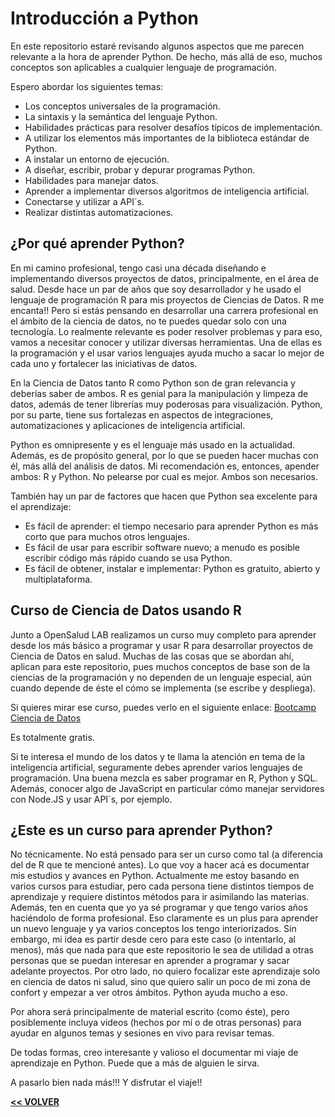 # Introducción a Python

En este repositorio estaré revisando algunos aspectos que me parecen relevante a la hora de aprender Python. De hecho, más allá de eso, muchos conceptos son aplicables a cualquier lenguaje de programación.

Espero abordar los siguientes temas:

- Los conceptos universales de la programación.
- La sintaxis y la semántica del lenguaje Python.
- Habilidades prácticas para resolver desafíos típicos de implementación.
- A utilizar los elementos más importantes de la biblioteca estándar de Python.
- A instalar un entorno de ejecución.
- A diseñar, escribir, probar y depurar programas Python.
- Habilidades para manejar datos.
- Aprender a implementar diversos algoritmos de inteligencia artificial.
- Conectarse y utilizar a API´s.
- Realizar distintas automatizaciones. 


## ¿Por qué aprender Python?

En mi camino profesional, tengo casi una década diseñando e implementando diversos proyectos de datos, principalmente, en el área de salud. Desde hace un par de años que soy desarrollador y he usado el lenguaje de programación R para mis proyectos de Ciencias de Datos. R me encanta!! Pero si estás pensando en desarrollar una carrera profesional en el ámbito de la ciencia de datos, no te puedes quedar solo con una tecnología. Lo realmente relevante es poder resolver problemas y para eso, vamos a necesitar conocer y utilizar diversas herramientas. Una de ellas es la programación y el usar varios lenguajes ayuda mucho a sacar lo mejor de cada uno y fortalecer las iniciativas de datos.

En la Ciencia de Datos tanto R como Python son de gran relevancia y deberías saber de ambos. R es genial para la manipulación y limpeza de datos, además de tener librerías muy poderosas para visualización. Python, por su parte, tiene sus fortalezas en aspectos de integraciones, automatizaciones y aplicaciones de inteligencia artificial.

Python es omnipresente y es el lenguaje más usado en la actualidad. Además, es de propósito general, por lo que se pueden hacer muchas con él, más allá del análisis de datos. Mi recomendación es, entonces, apender ambos: R y Python. No pelearse por cual es mejor. Ambos son necesarios. 

También hay un par de factores que hacen que Python sea excelente para el aprendizaje:

- Es fácil de aprender: el tiempo necesario para aprender Python es más corto que para muchos otros lenguajes.
- Es fácil de usar para escribir software nuevo; a menudo es posible escribir código más rápido cuando se usa Python.
- Es fácil de obtener, instalar e implementar: Python es gratuito, abierto y multiplataforma.


## Curso de Ciencia de Datos usando R

Junto a OpenSalud LAB realizamos un curso muy completo para aprender desde los más básico a programar y usar R para desarrollar proyectos de Ciencia de Datos en salud. Muchas de las cosas que se abordan ahí, aplican para este repositorio, pues muchos conceptos de base son de la ciencias de la programación y no dependen de un lenguaje especial, aún cuando depende de éste el cómo se implementa (se escribe y despliega).

Si quieres mirar ese curso, puedes verlo en el siguiente enlace: [Bootcamp Ciencia de Datos](https://github.com/opensaludlab/ciencia_datos)

Es totalmente gratis. 

Si te interesa el mundo de los datos y te llama la atención en tema de la inteligencia artificial, seguramente debes aprender varios lenguajes de programación. Una buena mezcla es saber programar en R, Python y SQL. Además, conocer algo de JavaScript en particular cómo manejar servidores con Node.JS y usar API´s, por ejemplo.



## ¿Este es un curso para aprender Python?

No técnicamente. No está pensado para ser un curso como tal (a diferencia del de R que te mencioné antes). Lo que voy a hacer acá es documentar mis estudios y avances en Python. Actualmente me estoy basando en varios cursos para estudiar, pero cada persona tiene distintos tiempos de aprendizaje y requiere distintos métodos para ir asimilando las materias. Además, ten en cuenta que yo ya sé programar y que tengo varios años haciéndolo de forma profesional. Eso claramente es un plus para aprender un nuevo lenguaje y ya varios conceptos los tengo interiorizados. Sin embargo, mi idea es partir desde cero para este caso (o intentarlo, al menos), más que nada para que este repositorio le sea de utilidad a otras personas que se puedan interesar en aprender a programar y sacar adelante proyectos. Por otro lado, no quiero focalizar este aprendizaje solo en ciencia de datos ni salud, sino que quiero salir un poco de mi zona de confort y empezar a ver otros ámbitos. Python ayuda mucho a eso.

Por ahora será principalmente de material escrito (como éste), pero posiblemente incluya videos (hechos por mí o de otras personas) para ayudar en algunos temas y sesiones en vivo para revisar temas.

De todas formas, creo interesante y valioso el documentar mi viaje de aprendizaje en Python. Puede que a más de alguien le sirva.

A pasarlo bien nada más!!!
Y disfrutar el viaje!!


[**<< VOLVER**](https://github.com/paulovillarroel/aprendiendo_python)

